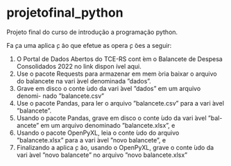 # projetofinal_python
Projeto final do curso de introdução a programação python.

Fa ̧ca uma aplica ̧c ̃ao que efetue as opera ̧c ̃oes a seguir:
1. O Portal de Dados Abertos do TCE-RS cont ́em o Balancete de Despesa
Consolidados 2022 no link dispon ́ıvel aqui.
2. Use o pacote Requests para armazenar em mem ́oria baixar o arquivo do
balancete na vari ́avel denominada ”dados”.
3. Grave em disco o conte ́udo da vari ́avel ”dados” em um arquivo denomi-
nado ”balancete.csv”
4. Use o pacote Pandas, para ler o arquivo ”balancete.csv” para a vari ́avel
”balancete”.
5. Usando o pacote Pandas, grave em disco o conte ́udo da vari ́avel ”bal-
ancete” em um arquivo denominado ”balancete.xlsx”, e
6. Usando o pacote OpenPyXL, leia o conte ́udo do arquivo ”balancete.xlsx”
para a vari ́avel ”novo balancete”, e
7. Finalizando a aplica ̧c ̃ao, usando o OpenPyXL, grave o conte ́udo da vari ́avel
”novo balancete” no arquivo ”novo balancete.xlsx”
